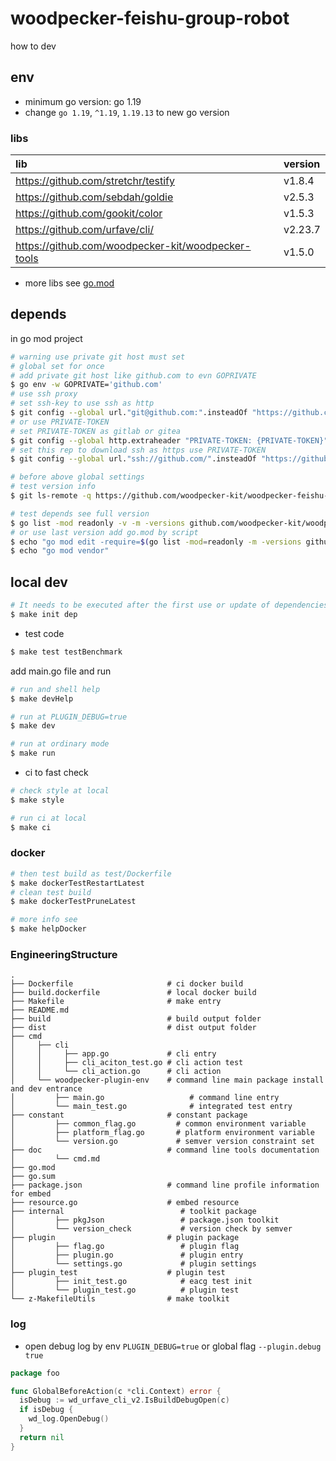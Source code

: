 # woodpecker-feishu-group-robot

how to dev

## env

- minimum go version: go 1.19
- change `go 1.19`, `^1.19`, `1.19.13` to new go version

### libs

| lib                                                | version |
|:---------------------------------------------------|:--------|
| https://github.com/stretchr/testify                | v1.8.4  |
| https://github.com/sebdah/goldie                   | v2.5.3  |
| https://github.com/gookit/color                    | v1.5.3  |
| https://github.com/urfave/cli/                     | v2.23.7 |
| https://github.com/woodpecker-kit/woodpecker-tools | v1.5.0  |

- more libs see [go.mod](https://github.com/woodpecker-kit/woodpecker-feishu-group-robot/blob/main/go.mod)

## depends

in go mod project

```bash
# warning use private git host must set
# global set for once
# add private git host like github.com to evn GOPRIVATE
$ go env -w GOPRIVATE='github.com'
# use ssh proxy
# set ssh-key to use ssh as http
$ git config --global url."git@github.com:".insteadOf "https://github.com/"
# or use PRIVATE-TOKEN
# set PRIVATE-TOKEN as gitlab or gitea
$ git config --global http.extraheader "PRIVATE-TOKEN: {PRIVATE-TOKEN}"
# set this rep to download ssh as https use PRIVATE-TOKEN
$ git config --global url."ssh://github.com/".insteadOf "https://github.com/"

# before above global settings
# test version info
$ git ls-remote -q https://github.com/woodpecker-kit/woodpecker-feishu-group-robot.git

# test depends see full version
$ go list -mod readonly -v -m -versions github.com/woodpecker-kit/woodpecker-feishu-group-robot
# or use last version add go.mod by script
$ echo "go mod edit -require=$(go list -mod=readonly -m -versions github.com/woodpecker-kit/woodpecker-feishu-group-robot | awk '{print $1 "@" $NF}')"
$ echo "go mod vendor"
```

## local dev

```bash
# It needs to be executed after the first use or update of dependencies.
$ make init dep
```

- test code

```bash
$ make test testBenchmark
```

add main.go file and run

```bash
# run and shell help
$ make devHelp

# run at PLUGIN_DEBUG=true
$ make dev

# run at ordinary mode
$ make run
```

- ci to fast check

```bash
# check style at local
$ make style

# run ci at local
$ make ci
```

### docker

```bash
# then test build as test/Dockerfile
$ make dockerTestRestartLatest
# clean test build
$ make dockerTestPruneLatest

# more info see
$ make helpDocker
```

### EngineeringStructure

```
.
├── Dockerfile                     # ci docker build
├── build.dockerfile               # local docker build
├── Makefile                       # make entry
├── README.md
├── build                          # build output folder
├── dist                           # dist output folder
├── cmd
│     ├── cli
│     │     ├── app.go             # cli entry
│     │     ├── cli_aciton_test.go # cli action test
│     │     └── cli_action.go      # cli action
│     └── woodpecker-plugin-env    # command line main package install and dev entrance
│         ├── main.go                   # command line entry
│         └── main_test.go              # integrated test entry
├── constant                       # constant package
│         ├── common_flag.go         # common environment variable
│         ├── platform_flag.go       # platform environment variable
│         └── version.go             # semver version constraint set
├── doc                            # command line tools documentation
│         └── cmd.md
├── go.mod
├── go.sum
├── package.json                   # command line profile information for embed
├── resource.go                    # embed resource
├── internal                          # toolkit package
│         ├── pkgJson                 # package.json toolkit
│         └── version_check           # version check by semver
├── plugin                         # plugin package
│         ├── flag.go                 # plugin flag
│         ├── plugin.go               # plugin entry
│         └── settings.go             # plugin settings
├── plugin_test                    # plugin test
│         ├── init_test.go            # eacg test init
│         └── plugin_test.go          # plugin test
└── z-MakefileUtils                # make toolkit

```

### log

- open debug log by env `PLUGIN_DEBUG=true` or global flag `--plugin.debug true`

```go
package foo

func GlobalBeforeAction(c *cli.Context) error {
  isDebug := wd_urfave_cli_v2.IsBuildDebugOpen(c)
  if isDebug {
    wd_log.OpenDebug()
  }
  return nil
}
```